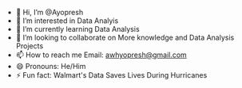 - 👋 Hi, I’m @Ayopresh
- 👀 I’m interested in Data Analyis
- 🌱 I’m currently learning Data Analysis
- 💞️ I’m looking to collaborate on More knowledge and Data Analysis Projects
- 📫 How to reach me Email: awhyopresh@gmail.com
- 😄 Pronouns: He/Him
- ⚡ Fun fact: Walmart's Data Saves Lives During Hurricanes

<!---
Ayopresh/Ayopresh is a ✨ special ✨ repository because its `README.md` (this file) appears on your GitHub profile.
You can click the Preview link to take a look at your changes.
--->
